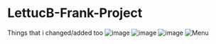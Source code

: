 # LettucB-Frank-Project

Things that i changed/added too 
![image](https://user-images.githubusercontent.com/93783055/165867190-a307d05e-3cd7-4d72-8a3a-9d8968a643a9.png)
![image](https://user-images.githubusercontent.com/93783055/165867241-0ef749b4-441b-4b71-ac1b-64dc16a4e4d1.png)
![image](https://user-images.githubusercontent.com/93783055/165867278-80b39cfa-aee5-403e-a721-4bca5b615a48.png)
![Menu](https://user-images.githubusercontent.com/93783055/165867320-b23d7a9f-3818-42ec-a0cf-91c64d56f60f.jpg)
